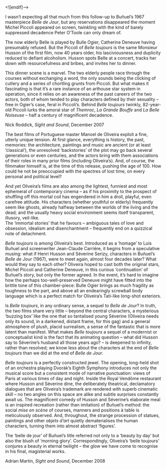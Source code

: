 <![endif]-->

I wasn’t expecting all that much from this follow-up to Buñuel’s 1967 masterpiece _Belle de Jour_, but any reservations disappeared the moment Michel Piccoli appeared on screen, twinkling with the kind of barely suppressed decadence Peter O’Toole can only dream of.

The now elderly Belle is played by Bulle Ogier, Catherine Deneuve having presumably refused. But the Piccoli of _Belle toujours_ is the same Monsieur Husson of the first film, now 40 years older, his lasciviousness and duplicity reduced to defiant alcoholism. Husson spots Belle at a concert, tracks her down with resourcefulness and bribes, and invites her to dinner.

This dinner scene is a marvel. The two elderly people race through the courses without exchanging a word, the only sounds being the clicking of cutlery and a series of chortling grunts from Piccoli. But what makes it fascinating is that it’s a rare instance of an arthouse star system in operation, since it relies on an awareness of the past careers of the two actors, both of whom tended to play characters defined by their sexuality – free in Ogier’s case, feral in Piccoli’s. Behind _Belle toujours_ twinkly, 82-year-old Piccoli lurks the amoral star of _Themroc_, _La Grande Bouffe_ and _La Belle Noiseuse_ – half a century of magnificent decadence.

Nick Roddick, _Sight and Sound_, December 2007

The best films of Portuguese master Manoel de Oliveira exploit a fine, utterly unique tension. At first glance, everything is history, the past, memories: the architecture, paintings and music are ancient (or at least ‘classical’), the unresolved ‘backstories’ of the plot may go back several generations or even centuries, and the actors bring with them associations of their roles in many prior films (including Oliveira’s). And, of course, the filmmaker himself is, at the time of this release, pushing the age of 100. How could he not be preoccupied with the spectres of lost time, on every personal and political level?

And yet Oliveira’s films are also among the lightest, funniest and most ephemeral of contemporary cinema – as if his proximity to the prospect of shuffling off this mortal coil has engendered in him a droll, playful, even carefree attitude. His characters (whether youthful or elderly) frequently seem like ghosts, already halfway between the worlds of the living and the dead; and the usually heavy social environment seems itself transparent, illusory, veil-like.  
The ‘immortal stories’ that he favours – ambiguous tales of love and obsession, idealism and disenchantment – frequently end on a quizzical note of detachment.

_Belle toujours_ is among Oliveira’s best. Introduced as a ‘homage’ to Luis Buñuel and screenwriter Jean-Claude Carrière, it begins from a speculative musing: what if Henri Husson and Séverine Serizy, characters in Buñuel’s _Belle de Jour_ (1967), were to meet again, almost four decades later? What would they say to each other? Oliveira hoped to cast both the original stars, Michel Piccoli and Catherine Deneuve, in this curious ‘continuation’ of Buñuel’s story, but only the former agreed. In the event, it’s hard to imagine how the perhaps too-well-preserved Deneuve might have fitted into the brittle tone of this chamber-piece: Bulle Ogier brings as much fragility as toughness to the part, and above all an endearingly screwball body language which is a perfect match for Oliveira’s Tati-like long-shot exteriors.

Is _Belle toujours_, in any ordinary sense, a sequel to _Belle de Jour_? In truth, the two films share very little – beyond the central characters, a mysterious ‘buzzing box’ like the one that so tantalised young Séverine (Oliveira needs only its sound, in a darkened, distant frame, for this gag) and a general atmosphere of plush, placid surrealism, a sense of the fantastic that is more latent than manifest. What makes _Belle toujours_ a sequel of a modernist or conceptualist kind is the fact that its animating question – what did Husson say to Séverine’s husband all those years ago? – is deepened to infinity, rather than resolved; we know less about the characters at the end of _Belle toujours_ than we did at the end of _Belle de Jour_.

_Belle toujours_ is a perfectly constructed jewel. The opening, long-held shot of an orchestra playing Dvorák’s Eighth Symphony introduces not only the musical score but a consistent mode of narrative punctuation: views of Paris at various times of day and night. Inside the Royal Vendôme restaurant where Husson and Séverine dine, the deliberately theatrical, declamatory dialogues that are Oliveira’s trademark are rendered with superb cinematic skill – no two angles on this space are alike and subtle surprises constantly await us. The magnificent comedy of Husson and Séverine’s elaborate meal is an inspired recreation (rather than imitation) of Buñuel’s method: the social _mise en scène_ of courses, manners and positions à table is meticulously observed. And, throughout, the strange procession of statues, paintings and other _objets d’art_ quietly dematerialises the human characters, turning them into almost abstract ‘figures’.

The ‘belle de jour’ of Buñuel’s title referred not only to a ‘beauty by day’ but also the blush of ‘morning glory’. Correspondingly, Oliveira’s ‘belle toujours’ conjures a beauty in eternal twilight – the glow we have come to recognise in his final, magisterial works.

Adrian Martin, _Sight and Sound_, December 2008


<!--stackedit_data:
eyJoaXN0b3J5IjpbMTIwNDA0Mzc4OF19
-->